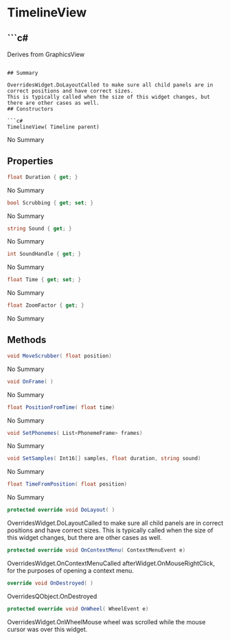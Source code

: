 # TimelineView

## ```c#
Derives from GraphicsView
```

## Summary

OverridesWidget.DoLayoutCalled to make sure all child panels are in correct positions and have correct sizes.
This is typically called when the size of this widget changes, but there are other cases as well.
## Constructors

```c#
TimelineView( Timeline parent) 
```
No Summary
## Properties

```c#
float Duration { get; } 
```
No Summary
```c#
bool Scrubbing { get; set; } 
```
No Summary
```c#
string Sound { get; } 
```
No Summary
```c#
int SoundHandle { get; } 
```
No Summary
```c#
float Time { get; set; } 
```
No Summary
```c#
float ZoomFactor { get; } 
```
No Summary
## Methods

```c#
void MoveScrubber( float position) 
```
No Summary
```c#
void OnFrame( ) 
```
No Summary
```c#
float PositionFromTime( float time) 
```
No Summary
```c#
void SetPhonemes( List<PhonemeFrame> frames) 
```
No Summary
```c#
void SetSamples( Int16[] samples, float duration, string sound) 
```
No Summary
```c#
float TimeFromPosition( float position) 
```
No Summary
```c#
protected override void DoLayout( ) 
```
OverridesWidget.DoLayoutCalled to make sure all child panels are in correct positions and have correct sizes.
This is typically called when the size of this widget changes, but there are other cases as well.
```c#
protected override void OnContextMenu( ContextMenuEvent e) 
```
OverridesWidget.OnContextMenuCalled afterWidget.OnMouseRightClick, for the purposes of opening a context menu.
```c#
override void OnDestroyed( ) 
```
OverridesQObject.OnDestroyed
```c#
protected override void OnWheel( WheelEvent e) 
```
OverridesWidget.OnWheelMouse wheel was scrolled while the mouse cursor was over this widget.
